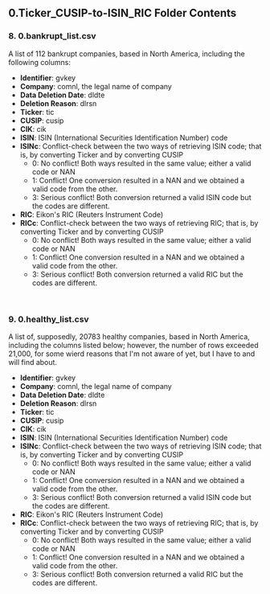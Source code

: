 ## 0.Ticker_CUSIP-to-ISIN_RIC Folder Contents
### 8. 0.bankrupt_list.csv
A list of 112 bankrupt companies, based in North America, including the following columns:
   * **Identifier**: gvkey
   * **Company**: comnl, the legal name of company
   * **Data Deletion Date**: dldte
   * **Deletion Reason**: dlrsn
   * **Ticker**: tic
   * **CUSIP**: cusip
   * **CIK**: cik
   * **ISIN**: ISIN (International Securities Identification Number) code 
   * **ISINc**: Conflict-check between the two ways of retrieving ISIN code; that is, by converting Ticker and by converting CUSIP
      * 0: No conflict! Both ways resulted in the same value; either a valid code or NAN
      * 1: Conflict! One conversion resulted in a NAN and we obtained a valid code from the other.
      * 3: Serious conflict! Both conversion returned a valid ISIN code but the codes are different.
   * **RIC**: Eikon's RIC (Reuters Instrument Code)
   * **RICc**: Conflict-check between the two ways of retrieving RIC; that is, by converting Ticker and by converting CUSIP
      * 0: No conflict! Both ways resulted in the same value; either a valid code or NAN
      * 1: Conflict! One conversion resulted in a NAN and we obtained a valid code from the other.
      * 3: Serious conflict! Both conversion returned a valid RIC but the codes are different.
<br>

### 9. 0.healthy_list.csv
A list of, supposedly, 20783 healthy companies, based in North America, including the columns listed below; however, the number of rows exceeded 21,000, for some wierd reasons that I'm not aware of yet, but I have to and will find about.
   * **Identifier**: gvkey
   * **Company**: comnl, the legal name of company
   * **Data Deletion Date**: dldte
   * **Deletion Reason**: dlrsn
   * **Ticker**: tic
   * **CUSIP**: cusip
   * **CIK**: cik
   * **ISIN**: ISIN (International Securities Identification Number) code 
   * **ISINc**: Conflict-check between the two ways of retrieving ISIN code; that is, by converting Ticker and by converting CUSIP
      * 0: No conflict! Both ways resulted in the same value; either a valid code or NAN
      * 1: Conflict! One conversion resulted in a NAN and we obtained a valid code from the other.
      * 3: Serious conflict! Both conversion returned a valid ISIN code but the codes are different.
   * **RIC**: Eikon's RIC (Reuters Instrument Code)
   * **RICc**: Conflict-check between the two ways of retrieving RIC; that is, by converting Ticker and by converting CUSIP
      * 0: No conflict! Both ways resulted in the same value; either a valid code or NAN
      * 1: Conflict! One conversion resulted in a NAN and we obtained a valid code from the other.
      * 3: Serious conflict! Both conversion returned a valid RIC but the codes are different.
<br>
